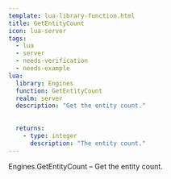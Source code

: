 ```yaml
---
template: lua-library-function.html
title: GetEntityCount
icon: lua-server
tags:
  - lua
  - server
  - needs-verification
  - needs-example
lua:
  library: Engines
  function: GetEntityCount
  realm: server
  description: "Get the entity count."
  
  
  returns:
    - type: integer
      description: "The entity count."
---
```


<div class="lua__search__keywords">
Engines.GetEntityCount &#x2013; Get the entity count.
</div>
